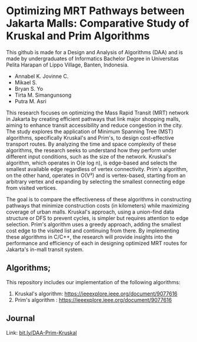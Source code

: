 # Optimizing MRT Pathways between Jakarta Malls: Comparative Study of Kruskal and Prim Algorithms
This github is made for a Design and Analysis of Algorithms (DAA) and is made by undergraduates of Informatics Bachelor Degree in Universitas Pelita Harapan of Lippo Village, Banten, Indonesia.
- Annabel K. Jovinne C.
- Mikael S.
- Bryan S. Yo
- Tirta M. Simangunsong
- Putra M. Asri 

This research focuses on optimizing the Mass Rapid Transit (MRT) network in Jakarta by creating efficient pathways that link major shopping malls, aiming to enhance transit accessibility and reduce congestion in the city. The study explores the application of Minimum Spanning Tree (MST) algorithms, specifically Kruskal's and Prim's, to design cost-effective transport routes. By analyzing the time and space complexity of these algorithms, the research seeks to understand how they perform under different input conditions, such as the size of the network. Kruskal's algorithm, which operates in O(e log n), is edge-based and selects the smallest available edge regardless of vertex connectivity. Prim's algorithm, on the other hand, operates in O(V²) and is vertex-based, starting from an arbitrary vertex and expanding by selecting the smallest connecting edge from visited vertices. 

The goal is to compare the effectiveness of these algorithms in constructing pathways that minimize construction costs (in kilometers) while maximizing coverage of urban malls. Kruskal's approach, using a union-find data structure or DFS to prevent cycles, is simpler but requires attention to edge selection. Prim's algorithm uses a greedy approach, adding the smallest cost edge to the visited list and continuing from there. By implementing these algorithms in C/C++, the research will provide insights into the performance and efficiency of each in designing optimized MRT routes for Jakarta's in-mall transit system.

## Algorithms;
This repository includes our implementation of the following algorithms:
1. Kruskal's algorithm: https://ieeexplore.ieee.org/document/9077616
2. Prim's algorithm   : https://ieeexplore.ieee.org/document/9077616

## Journal
Link: [bit.ly/DAA-Prim-Kruskal](https://bit.ly/DAA-Prim-Kruskal)

